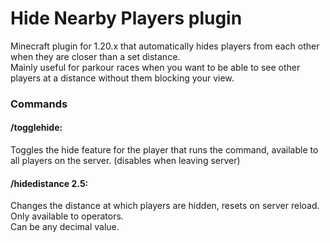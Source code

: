 # Hide Nearby Players plugin
Minecraft plugin for 1.20.x that automatically hides players from each other when they are closer than a set distance.  
Mainly useful for parkour races when you want to be able to see other players at a distance without them blocking your view.  

### Commands
#### /togglehide:  
Toggles the hide feature for the player that runs the command, available to all players on the server. (disables when leaving server)  

#### /hidedistance 2.5:  
Changes the distance at which players are hidden, resets on server reload.  
Only available to operators.  
Can be any decimal value.
